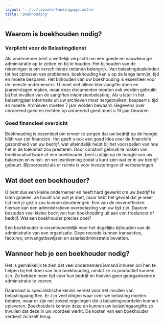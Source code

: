 ```yaml
---
layout: '../../layouts/landingpage.astro'
title: 'Boekhouding'
---
```


## **Waarom is boekhouden nodig?**

### Verplicht voor de Belastingdienst

Als ondernemer bent u wettelijk verplicht om een goede en nauwkeurige administratie op te zetten en bij te houden. Het bijhouden van de rekeningen is om verschillende redenen belangrijk. Van belastingdoeleinden tot het oplossen van problemen, boekhouding kan u op de lange termijn, tijd en moeite besparen. Het bijhouden van uw boekhouding is essentieel voor de meeste ondernemers. U moet niet alleen btw-aangifte doen en jaarverslagen maken, maar deze documenten moeten ook worden gebruikt bij het invullen van de aangiften inkomstenbelasting. Als u later in het belastingjaar informatie uit uw archieven moet hergebruiken, bespaart u tijd en moeite. Archieven moeten 7 jaar worden bewaard. Gegevens over onroerend goed en rechten op onroerend goed moet u 10 jaar bewaren

### Goed financieel overzicht

Boekhouding is essentieel om ervoor te zorgen dat uw bedrijf op de hoogte blijft van zijn financiën. Het geeft u ook een goed idee over de financiële gezondheid van uw bedrijf, wat uiteindelijk helpt bij het voorspellen van hoe het in de toekomst zou presteren. Door constant gebruik te maken van boekhoudsoftware of een boekhouder, bent u altijd op de hoogte van uw balansen en winst- en verliesrekening zodat u kunt zien wat er in uw bedrijf gebeurt. Bijvoorbeeld als er ruimte is voor investeringen of verbeteringen.

## Wat doet een boekhouder?

U bent dus een kleine ondernemer en heeft hard gewerkt om uw bedrijf te laten groeien. Je houdt van wat je doet, maar hebt het gevoel dat je meer tijd met je gezin zou kunnen doorbrengen. Een van de neveneffecten hiervan kan een administratieve overbelasting van uw tijd zijn. Daarom besteden veel kleine bedrijven hun boekhouding uit aan een freelancer of bedrijf. Wat een boekhouder precies doet?

Een boekhouder is verantwoordelijk voor het dagelijks bijhouden van de administratie van een organisatie. Deze records kunnen transacties, facturen, ontvangstbewijzen en salarisadministratie bevatten.

## Wanneer heb je een boekhouder nodig?

Het is gemakkelijk te zien dat veel ondernemers iemand inhuren om hen te helpen bij het doen van hun boekhouding, omdat ze zo productief kunnen zijn. Ze hebben meer tijd voor hun bedrijf en hoeven geen georganiseerde administratie te voeren.

Daarnaast is specialistische kennis vereist voor het invullen van belastingaangiften. Er zijn veel dingen waar over we belasting moeten betalen, maar er zijn net zoveel regelingen die u belastingvoordelen kunnen opleveren. Boekhouders kennen deze en kunnen uw belastingaangifte zo invullen dat deze in uw voordeel werkt. De kosten van een boekhouder verdient zichzelf terug.